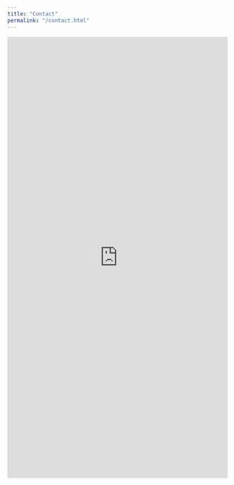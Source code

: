 ```yaml
---
title: "Contact"
permalink: "/contact.html"
---
```

<!-- Google Forms -->
<iframe src="https://docs.google.com/forms/d/e/1FAIpQLSdVORCDanzlgegNFWppr1SxtmMRWI9KoQjYCVuxa2wfFdZOJQ/viewform?embedded=true" width="500" height="1000" frameborder="0" marginheight="0" marginwidth="0">Loading…</iframe>

<!--Formspree 
	<form action="https://formspree.io/{{site.email}}" method="POST">
-->

<!--
<form action="https://formspree.io/f/mgebeaar" method="POST">
<p class="mb-4">Please send your message to {{site.name}}. We will reply as soon as possible!</p>
<div class="form-group row">
<div class="col-md-6">
<input class="form-control" type="text" name="name" placeholder="Name*" required>
</div>
<div class="col-md-6">
<input class="form-control" type="email" name="_replyto" placeholder="E-mail Address*" required>
</div>
</div>
<textarea rows="8" class="form-control mb-3" name="message" placeholder="Message*" required></textarea>    
<input class="btn btn-success" type="submit" value="Send">
<input type="hidden" name="_next" value="http://s2moore.github.io/raceto11/index.html" />
</form>
-->
